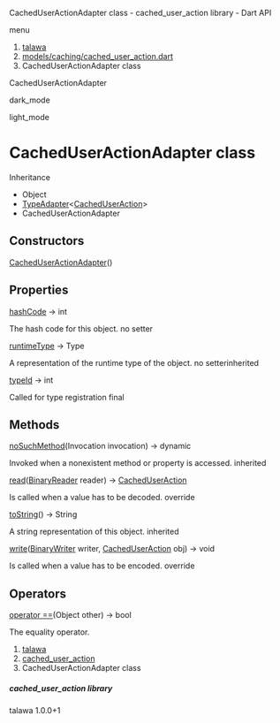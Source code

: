 




CachedUserActionAdapter class - cached\_user\_action library - Dart API







menu

1. [talawa](../index.html)
2. [models/caching/cached\_user\_action.dart](../models_caching_cached_user_action/models_caching_cached_user_action-library.html)
3. CachedUserActionAdapter class

CachedUserActionAdapter


dark\_mode

light\_mode




# CachedUserActionAdapter class


Inheritance

* Object
* [TypeAdapter](https://pub.dev/documentation/hive/2.2.3/hive/TypeAdapter-class.html)<[CachedUserAction](../models_caching_cached_user_action/CachedUserAction-class.html)>
* CachedUserActionAdapter



## Constructors

[CachedUserActionAdapter](../models_caching_cached_user_action/CachedUserActionAdapter/CachedUserActionAdapter.html)()




## Properties

[hashCode](../models_caching_cached_user_action/CachedUserActionAdapter/hashCode.html)
→ int

The hash code for this object.
no setter

[runtimeType](https://pub.dev/documentation/hive/2.2.3/hive/TypeAdapter/runtimeType.html)
→ Type

A representation of the runtime type of the object.
no setterinherited

[typeId](../models_caching_cached_user_action/CachedUserActionAdapter/typeId.html)
→ int

Called for type registration
final



## Methods

[noSuchMethod](https://pub.dev/documentation/hive/2.2.3/hive/TypeAdapter/noSuchMethod.html)(Invocation invocation)
→ dynamic


Invoked when a nonexistent method or property is accessed.
inherited

[read](../models_caching_cached_user_action/CachedUserActionAdapter/read.html)([BinaryReader](https://pub.dev/documentation/hive/2.2.3/hive/BinaryReader-class.html) reader)
→ [CachedUserAction](../models_caching_cached_user_action/CachedUserAction-class.html)


Is called when a value has to be decoded.
override

[toString](https://pub.dev/documentation/hive/2.2.3/hive/TypeAdapter/toString.html)()
→ String


A string representation of this object.
inherited

[write](../models_caching_cached_user_action/CachedUserActionAdapter/write.html)([BinaryWriter](https://pub.dev/documentation/hive/2.2.3/hive/BinaryWriter-class.html) writer, [CachedUserAction](../models_caching_cached_user_action/CachedUserAction-class.html) obj)
→ void


Is called when a value has to be encoded.
override



## Operators

[operator ==](../models_caching_cached_user_action/CachedUserActionAdapter/operator_equals.html)(Object other)
→ bool


The equality operator.



 


1. [talawa](../index.html)
2. [cached\_user\_action](../models_caching_cached_user_action/models_caching_cached_user_action-library.html)
3. CachedUserActionAdapter class

##### cached\_user\_action library





talawa
1.0.0+1






